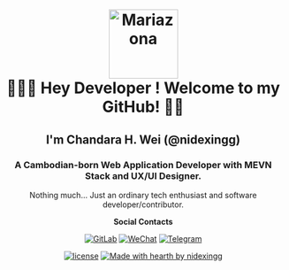 <h1 align="center">
  <a href="https://github.com/dec0dOS/amazing-github-template">
    <img src="https://weattend.vercel.app/_nuxt/192.DozxKRtY.png" alt="Mariazona" width="125" height="125">
  </a>
  <br>
  🙋🏻‍♀️ Hey Developer ! Welcome to my GitHub! 🙏🏻
</h1>

<div align="center">
  <h2>I'm Chandara H. Wei (@nidexingg)</h2>
  <h3>A Cambodian-born Web Application Developer with MEVN Stack and UX/UI Designer.</h3>
  <p>Nothing much... Just an ordinary tech enthusiast and software developer/contributor.</p>

</div>

<div align="center">
  <strong>Social Contacts</strong>
</div>
<div align="center">
  
[![GitLab](https://img.shields.io/badge/GitLab-330F63?style=for-the-badge&logo=gitlab&logoColor=orange)](https://gitlab.com/nidexingg)
[![WeChat](https://img.shields.io/badge/微信-330F63?style=for-the-badge&logo=wechat&logoColor=green)]([https://gitlab.com/nidexingg](https://u.wechat.com/kDcnagXT_h-CqivmpasjGpg?s=1))
[![Telegram](https://img.shields.io/badge/Telegram-330F63?style=for-the-badge&logo=telegram&logoColor=blue)](https://t.me/guyswhoisthis)

[![license](https://img.shields.io/github/license/nidexingg/localsend.svg?style=flat-square)](LICENSE) 
[![Made with hearth by nidexingg](https://img.shields.io/badge/Made%20with%20%E2%99%A5%20by-nidexingg-ff1414.svg?style=flat-square)](https://github.com/nidexingg)


</div>

